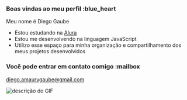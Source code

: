 ### Boas vindas ao meu perfil :blue_heart

Meu nome é Diego Gaube

- Estou estudando na [Alura](https://www.alura.com.br)
- Estou me desenvolvendo na linguagem JavaScript
- Utilizo esse espaço para minha organização e compartilhamento dos meus projetos desenvolvidos

### Você pode entrar em contato comigo :mailbox

diego.amaurygaube@gmail.com


![descrição do GIF](https://media1.tenor.com/m/R3rlFeb8NPYAAAAC/cristiano-ronaldo-ronaldo-manchester.gif)
